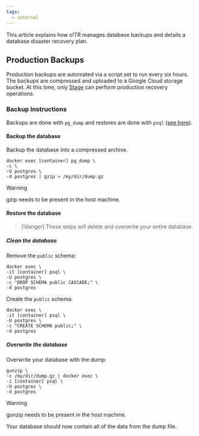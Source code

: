 ```yaml
---
tags:
  - internal
---
```


This article explains how o!TR manages database backups and details a database disaster recovery plan.

## Production Backups

Production backups are automated via a script set to run every six hours. The backups are compressed and uploaded to a Google Cloud storage bucket. At this time, only [Stage](https://osu.ppy.sh/users/8191845) can perform production recovery operations.

### Backup Instructions

Backups are done with `pg_dump` and restores are done with `psql` ([see here](https://www.postgresql.org/docs/current/backup-dump.html#BACKUP-DUMP)).

#### Backup the database

Backup the database into a compressed archive.

 ```
 docker exec [container] pg_dump \
 -c \
 -U postgres \
 -d postgres | gzip > /my/dir/dump.gz
 ```

> [!warning]
> gzip needs to be present in the host machine. 

#### Restore the database

> [!danger]
> These steps will delete and overwrite your entire database.

##### Clean the database

Remove the `public` schema:

 ```
 docker exec \
 -it [container] psql \
 -U postgres \
 -c "DROP SCHEMA public CASCADE;" \
 -d postgres
 ```

Create the `public` schema:

 ```
 docker exec \
 -it [container] psql \
 -U postgres \
 -c "CREATE SCHEMA public;" \
 -d postgres
 ```

##### Overwrite the database

Overwrite your database with the dump:

 ```
 gunzip \
 -c /my/dir/dump.gz | docker exec \
 -i [container] psql \
 -U postgres \
 -d postgres
 ```

> [!warning]
> gunzip needs to be present in the host machine. 

Your database should now contain all of the data from the dump file.
